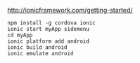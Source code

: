 http://ionicframework.com/getting-started/

```
npm install -g cordova ionic
ionic start myApp sidemenu
cd myApp
ionic platform add android
ionic build android
ionic emulate android
```